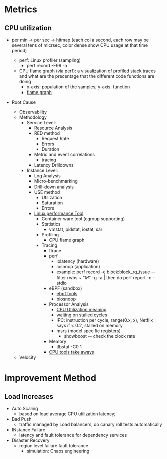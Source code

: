 # Metrics
## CPU utilization
- per min -> per sec -> hitmap (each col a second, each row may be several tens of micrsec, color dense show CPU usage at that time period)
    - perf: Linux profiler (sampling)
      - perf record -F99 -a
    - CPU flame graph (via perf): a visualization of profiled stack traces and what are the precentage that the different code functions are doing
      - x-axis: population of the samples; y-axis: function
      - [flame graph](../pictures/CPU-flame-graph-implementation.png)

- Root Cause
  - Observability
  - Methodology
    - Service Level:
      - Resource Analysis
      - RED method
        - Request Rate
        - Errors
        - Duration
      - Metric and event correlations
        - tracing
      - Latency Drilldowns
    - Instance Level:
      - Log Analysis
      - Micro-benchmarking
      - Drill-down analysis
      - USE method
        - Utilization
        - Saturation
        - Errors
      - [Linux performance Tool](../pictures/Linux_components_performance_tools.png)
        - Container ware tool (cgroup supporting)
        - Statistics
          - vmstat, pidstat, iostat, sar
        - Profiling
          - CPU flame graph
        - Tracing
          -  ftrace
          -  perf
             -  iolatency (hardware)
             -  iosnoop (application)
             -  example: perf record -e block:block_rq_issue --filter rwbs ~ "*M*" -g -a | then do perf report -n -stdio
          -  eBPF (sandbox)
             -  [ebpf tools](../pictures/ebpf_tools.png)
             -  biosnoop
          - Processor Analysis
            - [CPU Utilization meaning](../pictures/CPU_Utilization_Calculation.png)
            - waiting on stalled cycles
            - IPC: instruction per cycle, range(0.x, x), Netflix says if < 0.2, stalled on memory
            - msrs (model specific registers)
              - showboost -- check the clock rate
          - Memory
            - tlbstat -C0 1
          - [CPU tools take aways](../pictures/cpu-perf-tool.png)
  - Velocity

# Improvement Method
## Load Increases
- Auto Scaling
  - based on load average CPU utilization latency;
- Bad Push
  - traffic managed by Load balancers, do canary roll tests automatically
- INstance Failure
  - latency and fault tolerance for dependency services
- Disaster Recovery
  - region level failure fault tolerance
    - simulation: Chaos engineering